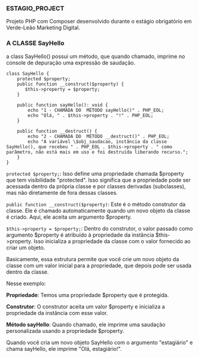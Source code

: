 ### ESTAGIO_PROJECT
Projeto PHP com Composer desenvolvido durante o estágio obrigatório em Verde-Leão Marketing Digital.

### A CLASSE SayHello
a class SayHello() possui um método, que quando chamado, imprime no console de depuração uma expressão de saudação.

    class SayHello {
        protected $property;
        public function __construct($property) {
           $this->property = $property;
        }

        public function sayHello(): void {
            echo "1 - CHAMADA DO  MÉTODO sayHello()" . PHP_EOL;
            echo "Olá, " . $this->property . "!" . PHP_EOL;
        }

        public function __destruct() {
            echo "2 - CHAMADA DO  MÉTODO __destruct()" . PHP_EOL;
            echo "A variável \$obj_saudacao, instância da classe SayHello(), que recebeu " . PHP_EOL . $this->property . " como parâmetro, não está mais em uso e foi destruída liberando recurso.";
        }
    }

`protected $property;`: Isso define uma propriedade chamada $property que tem visibilidade "protected". Isso significa que a propriedade pode ser acessada dentro da própria classe e por classes derivadas (subclasses), mas não diretamente de fora dessas classes.

`public function __construct($property)`: Este é o método construtor da classe. Ele é chamado automaticamente quando um novo objeto da classe é criado. Aqui, ele aceita um argumento $property.

`$this->property = $property;`: Dentro do construtor, o valor passado como argumento $property é atribuído à propriedade da instância $this->property. Isso inicializa a propriedade da classe com o valor fornecido ao criar um objeto.

Basicamente, essa estrutura permite que você crie um novo objeto da classe com um valor inicial para a propriedade, que depois pode ser usada dentro da classe. 

Nesse exemplo:

**Propriedade**: Temos uma propriedade $property que é protegida.

**Construtor**: O construtor aceita um valor $property e inicializa a propriedade da instância com esse valor.

**Método sayHello**: Quando chamado, ele imprime uma saudação personalizada usando a propriedade $property.

Quando você cria um novo objeto SayHello com o argumento "estagiário" e chama sayHello, ele imprime "Olá, estagiário!".